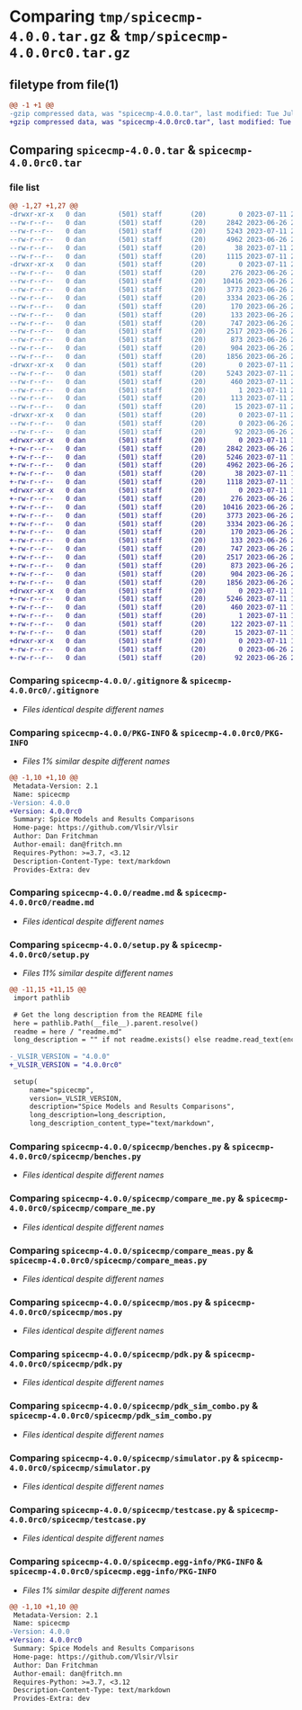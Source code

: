 # Comparing `tmp/spicecmp-4.0.0.tar.gz` & `tmp/spicecmp-4.0.0rc0.tar.gz`

## filetype from file(1)

```diff
@@ -1 +1 @@
-gzip compressed data, was "spicecmp-4.0.0.tar", last modified: Tue Jul 11 20:26:59 2023, max compression
+gzip compressed data, was "spicecmp-4.0.0rc0.tar", last modified: Tue Jul 11 16:58:17 2023, max compression
```

## Comparing `spicecmp-4.0.0.tar` & `spicecmp-4.0.0rc0.tar`

### file list

```diff
@@ -1,27 +1,27 @@
-drwxr-xr-x   0 dan        (501) staff       (20)        0 2023-07-11 20:26:59.683423 spicecmp-4.0.0/
--rw-r--r--   0 dan        (501) staff       (20)     2842 2023-06-26 21:21:08.000000 spicecmp-4.0.0/.gitignore
--rw-r--r--   0 dan        (501) staff       (20)     5243 2023-07-11 20:26:59.683243 spicecmp-4.0.0/PKG-INFO
--rw-r--r--   0 dan        (501) staff       (20)     4962 2023-06-26 21:21:08.000000 spicecmp-4.0.0/readme.md
--rw-r--r--   0 dan        (501) staff       (20)       38 2023-07-11 20:26:59.683464 spicecmp-4.0.0/setup.cfg
--rw-r--r--   0 dan        (501) staff       (20)     1115 2023-07-11 20:23:32.000000 spicecmp-4.0.0/setup.py
-drwxr-xr-x   0 dan        (501) staff       (20)        0 2023-07-11 20:26:59.682058 spicecmp-4.0.0/spicecmp/
--rw-r--r--   0 dan        (501) staff       (20)      276 2023-06-26 21:21:08.000000 spicecmp-4.0.0/spicecmp/__init__.py
--rw-r--r--   0 dan        (501) staff       (20)    10416 2023-06-26 21:21:08.000000 spicecmp-4.0.0/spicecmp/benches.py
--rw-r--r--   0 dan        (501) staff       (20)     3773 2023-06-26 21:21:08.000000 spicecmp-4.0.0/spicecmp/compare_me.py
--rw-r--r--   0 dan        (501) staff       (20)     3334 2023-06-26 21:21:08.000000 spicecmp-4.0.0/spicecmp/compare_meas.py
--rw-r--r--   0 dan        (501) staff       (20)      170 2023-06-26 21:21:08.000000 spicecmp-4.0.0/spicecmp/corner.py
--rw-r--r--   0 dan        (501) staff       (20)      133 2023-06-26 21:21:08.000000 spicecmp-4.0.0/spicecmp/errormode.py
--rw-r--r--   0 dan        (501) staff       (20)      747 2023-06-26 21:21:08.000000 spicecmp-4.0.0/spicecmp/mos.py
--rw-r--r--   0 dan        (501) staff       (20)     2517 2023-06-26 21:21:08.000000 spicecmp-4.0.0/spicecmp/pdk.py
--rw-r--r--   0 dan        (501) staff       (20)      873 2023-06-26 21:21:08.000000 spicecmp-4.0.0/spicecmp/pdk_sim_combo.py
--rw-r--r--   0 dan        (501) staff       (20)      904 2023-06-26 21:21:08.000000 spicecmp-4.0.0/spicecmp/simulator.py
--rw-r--r--   0 dan        (501) staff       (20)     1856 2023-06-26 21:21:08.000000 spicecmp-4.0.0/spicecmp/testcase.py
-drwxr-xr-x   0 dan        (501) staff       (20)        0 2023-07-11 20:26:59.682774 spicecmp-4.0.0/spicecmp.egg-info/
--rw-r--r--   0 dan        (501) staff       (20)     5243 2023-07-11 20:26:59.000000 spicecmp-4.0.0/spicecmp.egg-info/PKG-INFO
--rw-r--r--   0 dan        (501) staff       (20)      460 2023-07-11 20:26:59.000000 spicecmp-4.0.0/spicecmp.egg-info/SOURCES.txt
--rw-r--r--   0 dan        (501) staff       (20)        1 2023-07-11 20:26:59.000000 spicecmp-4.0.0/spicecmp.egg-info/dependency_links.txt
--rw-r--r--   0 dan        (501) staff       (20)      113 2023-07-11 20:26:59.000000 spicecmp-4.0.0/spicecmp.egg-info/requires.txt
--rw-r--r--   0 dan        (501) staff       (20)       15 2023-07-11 20:26:59.000000 spicecmp-4.0.0/spicecmp.egg-info/top_level.txt
-drwxr-xr-x   0 dan        (501) staff       (20)        0 2023-07-11 20:26:59.683032 spicecmp-4.0.0/tests/
--rw-r--r--   0 dan        (501) staff       (20)        0 2023-06-26 21:21:08.000000 spicecmp-4.0.0/tests/__init__.py
--rw-r--r--   0 dan        (501) staff       (20)       92 2023-06-26 21:21:08.000000 spicecmp-4.0.0/tests/test_spicecmp.py
+drwxr-xr-x   0 dan        (501) staff       (20)        0 2023-07-11 16:58:17.276863 spicecmp-4.0.0rc0/
+-rw-r--r--   0 dan        (501) staff       (20)     2842 2023-06-26 21:21:08.000000 spicecmp-4.0.0rc0/.gitignore
+-rw-r--r--   0 dan        (501) staff       (20)     5246 2023-07-11 16:58:17.276624 spicecmp-4.0.0rc0/PKG-INFO
+-rw-r--r--   0 dan        (501) staff       (20)     4962 2023-06-26 21:21:08.000000 spicecmp-4.0.0rc0/readme.md
+-rw-r--r--   0 dan        (501) staff       (20)       38 2023-07-11 16:58:17.276911 spicecmp-4.0.0rc0/setup.cfg
+-rw-r--r--   0 dan        (501) staff       (20)     1118 2023-07-11 16:44:54.000000 spicecmp-4.0.0rc0/setup.py
+drwxr-xr-x   0 dan        (501) staff       (20)        0 2023-07-11 16:58:17.274826 spicecmp-4.0.0rc0/spicecmp/
+-rw-r--r--   0 dan        (501) staff       (20)      276 2023-06-26 21:21:08.000000 spicecmp-4.0.0rc0/spicecmp/__init__.py
+-rw-r--r--   0 dan        (501) staff       (20)    10416 2023-06-26 21:21:08.000000 spicecmp-4.0.0rc0/spicecmp/benches.py
+-rw-r--r--   0 dan        (501) staff       (20)     3773 2023-06-26 21:21:08.000000 spicecmp-4.0.0rc0/spicecmp/compare_me.py
+-rw-r--r--   0 dan        (501) staff       (20)     3334 2023-06-26 21:21:08.000000 spicecmp-4.0.0rc0/spicecmp/compare_meas.py
+-rw-r--r--   0 dan        (501) staff       (20)      170 2023-06-26 21:21:08.000000 spicecmp-4.0.0rc0/spicecmp/corner.py
+-rw-r--r--   0 dan        (501) staff       (20)      133 2023-06-26 21:21:08.000000 spicecmp-4.0.0rc0/spicecmp/errormode.py
+-rw-r--r--   0 dan        (501) staff       (20)      747 2023-06-26 21:21:08.000000 spicecmp-4.0.0rc0/spicecmp/mos.py
+-rw-r--r--   0 dan        (501) staff       (20)     2517 2023-06-26 21:21:08.000000 spicecmp-4.0.0rc0/spicecmp/pdk.py
+-rw-r--r--   0 dan        (501) staff       (20)      873 2023-06-26 21:21:08.000000 spicecmp-4.0.0rc0/spicecmp/pdk_sim_combo.py
+-rw-r--r--   0 dan        (501) staff       (20)      904 2023-06-26 21:21:08.000000 spicecmp-4.0.0rc0/spicecmp/simulator.py
+-rw-r--r--   0 dan        (501) staff       (20)     1856 2023-06-26 21:21:08.000000 spicecmp-4.0.0rc0/spicecmp/testcase.py
+drwxr-xr-x   0 dan        (501) staff       (20)        0 2023-07-11 16:58:17.275879 spicecmp-4.0.0rc0/spicecmp.egg-info/
+-rw-r--r--   0 dan        (501) staff       (20)     5246 2023-07-11 16:58:17.000000 spicecmp-4.0.0rc0/spicecmp.egg-info/PKG-INFO
+-rw-r--r--   0 dan        (501) staff       (20)      460 2023-07-11 16:58:17.000000 spicecmp-4.0.0rc0/spicecmp.egg-info/SOURCES.txt
+-rw-r--r--   0 dan        (501) staff       (20)        1 2023-07-11 16:58:17.000000 spicecmp-4.0.0rc0/spicecmp.egg-info/dependency_links.txt
+-rw-r--r--   0 dan        (501) staff       (20)      122 2023-07-11 16:58:17.000000 spicecmp-4.0.0rc0/spicecmp.egg-info/requires.txt
+-rw-r--r--   0 dan        (501) staff       (20)       15 2023-07-11 16:58:17.000000 spicecmp-4.0.0rc0/spicecmp.egg-info/top_level.txt
+drwxr-xr-x   0 dan        (501) staff       (20)        0 2023-07-11 16:58:17.276127 spicecmp-4.0.0rc0/tests/
+-rw-r--r--   0 dan        (501) staff       (20)        0 2023-06-26 21:21:08.000000 spicecmp-4.0.0rc0/tests/__init__.py
+-rw-r--r--   0 dan        (501) staff       (20)       92 2023-06-26 21:21:08.000000 spicecmp-4.0.0rc0/tests/test_spicecmp.py
```

### Comparing `spicecmp-4.0.0/.gitignore` & `spicecmp-4.0.0rc0/.gitignore`

 * *Files identical despite different names*

### Comparing `spicecmp-4.0.0/PKG-INFO` & `spicecmp-4.0.0rc0/PKG-INFO`

 * *Files 1% similar despite different names*

```diff
@@ -1,10 +1,10 @@
 Metadata-Version: 2.1
 Name: spicecmp
-Version: 4.0.0
+Version: 4.0.0rc0
 Summary: Spice Models and Results Comparisons
 Home-page: https://github.com/Vlsir/Vlsir
 Author: Dan Fritchman
 Author-email: dan@fritch.mn
 Requires-Python: >=3.7, <3.12
 Description-Content-Type: text/markdown
 Provides-Extra: dev
```

### Comparing `spicecmp-4.0.0/readme.md` & `spicecmp-4.0.0rc0/readme.md`

 * *Files identical despite different names*

### Comparing `spicecmp-4.0.0/setup.py` & `spicecmp-4.0.0rc0/setup.py`

 * *Files 11% similar despite different names*

```diff
@@ -11,15 +11,15 @@
 import pathlib
 
 # Get the long description from the README file
 here = pathlib.Path(__file__).parent.resolve()
 readme = here / "readme.md"
 long_description = "" if not readme.exists() else readme.read_text(encoding="utf-8")
 
-_VLSIR_VERSION = "4.0.0"
+_VLSIR_VERSION = "4.0.0rc0"
 
 setup(
     name="spicecmp",
     version=_VLSIR_VERSION,
     description="Spice Models and Results Comparisons",
     long_description=long_description,
     long_description_content_type="text/markdown",
```

### Comparing `spicecmp-4.0.0/spicecmp/benches.py` & `spicecmp-4.0.0rc0/spicecmp/benches.py`

 * *Files identical despite different names*

### Comparing `spicecmp-4.0.0/spicecmp/compare_me.py` & `spicecmp-4.0.0rc0/spicecmp/compare_me.py`

 * *Files identical despite different names*

### Comparing `spicecmp-4.0.0/spicecmp/compare_meas.py` & `spicecmp-4.0.0rc0/spicecmp/compare_meas.py`

 * *Files identical despite different names*

### Comparing `spicecmp-4.0.0/spicecmp/mos.py` & `spicecmp-4.0.0rc0/spicecmp/mos.py`

 * *Files identical despite different names*

### Comparing `spicecmp-4.0.0/spicecmp/pdk.py` & `spicecmp-4.0.0rc0/spicecmp/pdk.py`

 * *Files identical despite different names*

### Comparing `spicecmp-4.0.0/spicecmp/pdk_sim_combo.py` & `spicecmp-4.0.0rc0/spicecmp/pdk_sim_combo.py`

 * *Files identical despite different names*

### Comparing `spicecmp-4.0.0/spicecmp/simulator.py` & `spicecmp-4.0.0rc0/spicecmp/simulator.py`

 * *Files identical despite different names*

### Comparing `spicecmp-4.0.0/spicecmp/testcase.py` & `spicecmp-4.0.0rc0/spicecmp/testcase.py`

 * *Files identical despite different names*

### Comparing `spicecmp-4.0.0/spicecmp.egg-info/PKG-INFO` & `spicecmp-4.0.0rc0/spicecmp.egg-info/PKG-INFO`

 * *Files 1% similar despite different names*

```diff
@@ -1,10 +1,10 @@
 Metadata-Version: 2.1
 Name: spicecmp
-Version: 4.0.0
+Version: 4.0.0rc0
 Summary: Spice Models and Results Comparisons
 Home-page: https://github.com/Vlsir/Vlsir
 Author: Dan Fritchman
 Author-email: dan@fritch.mn
 Requires-Python: >=3.7, <3.12
 Description-Content-Type: text/markdown
 Provides-Extra: dev
```

